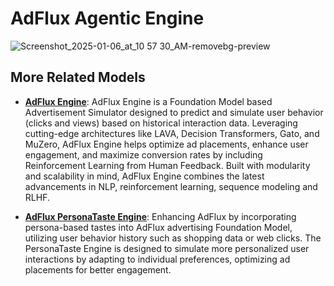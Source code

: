 # AdFlux Agentic Engine

![Screenshot_2025-01-06_at_10 57 30_AM-removebg-preview](https://github.com/user-attachments/assets/9b4967a7-dd94-4916-88dd-0ca8b711ea90)

## More Related Models

- **[AdFlux Engine](https://github.com/SJ9VRF/AdFlux-Engine)**: AdFlux Engine is a Foundation Model based Advertisement Simulator designed to predict and simulate user behavior (clicks and views) based on historical interaction data. Leveraging cutting-edge architectures like LAVA, Decision Transformers, Gato, and MuZero, AdFlux Engine helps optimize ad placements, enhance user engagement, and maximize conversion rates by including Reinforcement Learning from Human Feedback. Built with modularity and scalability in mind, AdFlux Engine combines the latest advancements in NLP, reinforcement learning, sequence modeling and RLHF.

- **[AdFlux PersonaTaste Engine](https://github.com/SJ9VRF/AdFlux-PersonaTaste-Engine)**: Enhancing AdFlux by incorporating persona-based tastes into AdFlux advertising Foundation Model, utilizing user behavior history such as shopping data or web clicks. The PersonaTaste Engine is designed to simulate more personalized user interactions by adapting to individual preferences, optimizing ad placements for better engagement.
